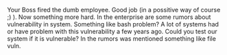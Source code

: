 Your Boss fired the dumb employee. Good job (in a possitive way of course ;) ).
Now something more hard. In the enterprise are some rumors about vulnerability in system.
Something like bash problem? A lot of systems had or have problem with this vulnerability a few years ago.
Could you test our system if it is vulnerable? In the rumors was mentioned something like file vuln.
